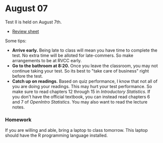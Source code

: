 # August 07

Test II is held on August 7th.

* [Review sheet](static/test2_rev.pdf)

Some tips:

* **Arrive early.** Being late to class will mean you have time to complete
  the test. No extra time will be alloted for late-commers. So make
  arrangements to be at RVCC early.
* **Go to the bathroom at 8:20.** Once you leave the classroom, you may not
  continue taking your test. So its best to "take care of business" right
  before the test.
* **Catch up on readings.** Based on quiz performance, I know that not all
  of you are doing your readings. This may hurt your test performance. So
  make sure to read chapters 12 through 15 in *Introductory Statistics*.
  If you don't have the official textbook, you can instead read chapters
  6 and 7 of *OpenIntro Statistics*. You may also want to read the lecture
  notes.

### Homework

If you are willing and able, bring a laptop to class tomorrow. This laptop
should have the R programming language installed.